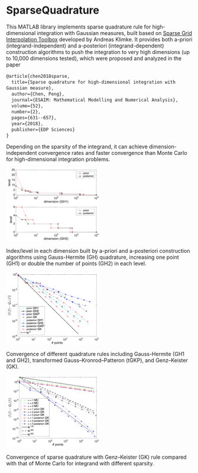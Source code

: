 # SparseQuadrature

This MATLAB library implements sparse quadrature rule for high-dimensional integration with Gaussian measures, built based on [Sparse Grid Interpolation Toolbox](https://people.sc.fsu.edu/~jburkardt/m_src/spinterp/spinterp.html) developed by Andreas Klimke. It provides both a-priori (integrand-independent) and a-posteriori (integrand-dependent) construction algorithms to push the integration to very high dimensions (up to 10,000 dimensions tested), which were proposed and analyzed in the paper 

```
@article{chen2018sparse,
  title={Sparse quadrature for high-dimensional integration with Gaussian measure},
  author={Chen, Peng},
  journal={ESAIM: Mathematical Modelling and Numerical Analysis},
  volume={52},
  number={2},
  pages={631--657},
  year={2018},
  publisher={EDP Sciences}
}
```

Depending on the sparsity of the integrand, it can achieve dimension-independent convergence rates and faster convergence than Monte Carlo for high-dimensional integration problems. 

<img src="images/sp-dimension.png" width="50%">
<p>
Index/level in each dimension built by a-priori and a-posteriori construction algorithms using Gauss-Hermite (GH) quadrature, increasing one point (GH1) or double the number of points (GH2) in each level.
</p>
<img src="images/sp-gaussian.png" width="50%">
<p>
Convergence of different quadrature rules including Gauss-Hermite (GH1 and GH2), transformed Gauss–Kronrod–Patteron (tGKP), and Genz–Keister (GK).
</p>
<img src="images/sp-mc.png" width="50%">
<p>
Convergence of sparse quadrature with Genz–Keister (GK) rule compared with that of Monte Carlo for integrand with different sparsity.
</p>
